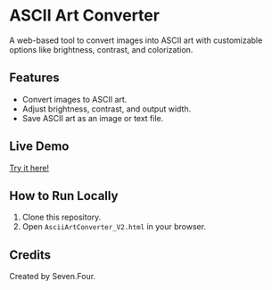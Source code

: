 # ASCII Art Converter

A web-based tool to convert images into ASCII art with customizable options like brightness, contrast, and colorization.

## Features
- Convert images to ASCII art.
- Adjust brightness, contrast, and output width.
- Save ASCII art as an image or text file.

## Live Demo
[Try it here!](https://yourusername.github.io/ascii-art-converter)

## How to Run Locally
1. Clone this repository.
2. Open `AsciiArtConverter_V2.html` in your browser.

## Credits
Created by Seven.Four.
